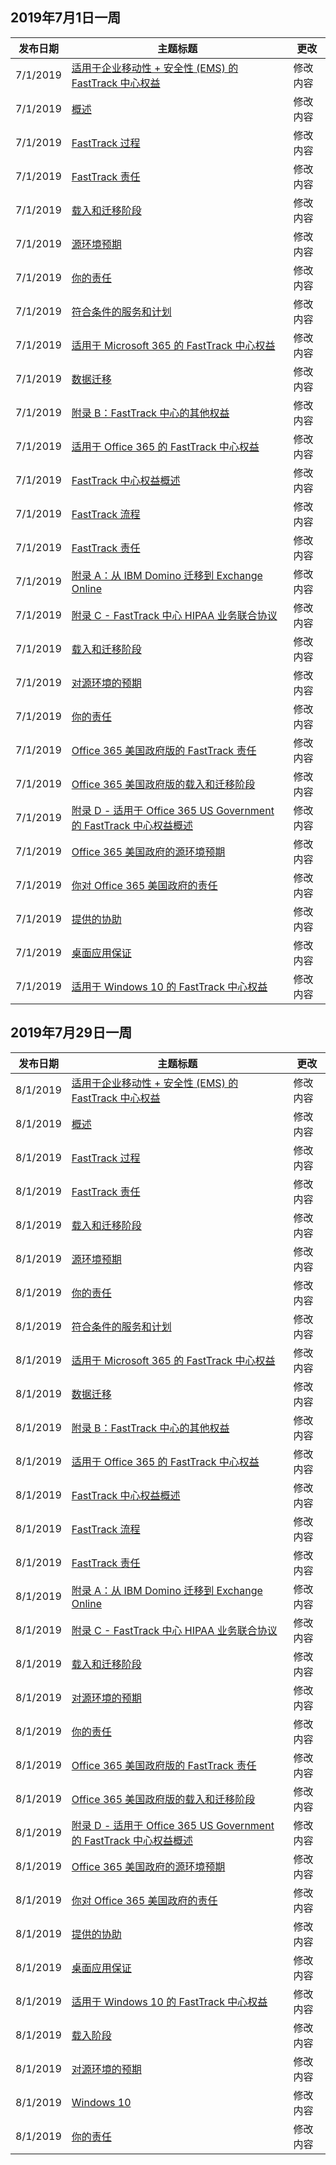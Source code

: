 <!-- This file is generated automatically each week. Changes made to this file will be overwritten.-->




## <a name="week-of-july-01-2019"></a>2019年7月1日一周


| 发布日期 |主题标题 | 更改 |
|------|------------|--------|
| 7/1/2019 | [适用于企业移动性 + 安全性 (EMS) 的 FastTrack 中心权益](/FastTrack/ems-fasttrack-benefit-for-ems) | 修改内容 |
| 7/1/2019 | [概述](/FastTrack/ems-fasttrack-benefit-overview) | 修改内容 |
| 7/1/2019 | [FastTrack 过程](/FastTrack/ems-fasttrack-process) | 修改内容 |
| 7/1/2019 | [FastTrack 责任](/FastTrack/ems-fasttrack-responsibilities) | 修改内容 |
| 7/1/2019 | [载入和迁移阶段](/FastTrack/ems-onboarding-phases) | 修改内容 |
| 7/1/2019 | [源环境预期](/FastTrack/ems-source-environment-expectations) | 修改内容 |
| 7/1/2019 | [你的责任](/FastTrack/ems-your-responsibilities) | 修改内容 |
| 7/1/2019 | [符合条件的服务和计划](/FastTrack/m365-eligible-services-and-plans) | 修改内容 |
| 7/1/2019 | [适用于 Microsoft 365 的 FastTrack 中心权益](/FastTrack/m365-fasttrack-benefit-overview) | 修改内容 |
| 7/1/2019 | [数据迁移](/FastTrack/o365-data-migration) | 修改内容 |
| 7/1/2019 | [附录 B：FastTrack 中心的其他权益](/FastTrack/o365-fasttrack-additional-benefits) | 修改内容 |
| 7/1/2019 | [适用于 Office 365 的 FastTrack 中心权益](/FastTrack/o365-fasttrack-benefit-for-office-365) | 修改内容 |
| 7/1/2019 | [FastTrack 中心权益概述](/FastTrack/o365-fasttrack-benefit-overview) | 修改内容 |
| 7/1/2019 | [FastTrack 流程](/FastTrack/o365-fasttrack-process) | 修改内容 |
| 7/1/2019 | [FastTrack 责任](/FastTrack/o365-fasttrack-responsibilities) | 修改内容 |
| 7/1/2019 | [附录 A：从 IBM Domino 迁移到 Exchange Online](/FastTrack/o365-from-ibm-domino-to-exchange-online) | 修改内容 |
| 7/1/2019 | [附录 C - FastTrack 中心 HIPAA 业务联合协议](/FastTrack/o365-hipaa-business-associate-agreement) | 修改内容 |
| 7/1/2019 | [载入和迁移阶段](/FastTrack/o365-onboarding-and-migration) | 修改内容 |
| 7/1/2019 | [对源环境的预期](/FastTrack/o365-source-environment-expectations) | 修改内容 |
| 7/1/2019 | [你的责任](/FastTrack/o365-your-responsibilities) | 修改内容 |
| 7/1/2019 | [Office 365 美国政府版的 FastTrack 责任](/FastTrack/us-gov-appendix-fasttrack-responsibilities) | 修改内容 |
| 7/1/2019 | [Office 365 美国政府版的载入和迁移阶段](/FastTrack/us-gov-appendix-onboarding-and-migration) | 修改内容 |
| 7/1/2019 | [附录 D - 适用于 Office 365 US Government 的 FastTrack 中心权益概述](/FastTrack/us-gov-appendix-overview) | 修改内容 |
| 7/1/2019 | [Office 365 美国政府的源环境预期](/FastTrack/us-gov-appendix-source-environment-expectations) | 修改内容 |
| 7/1/2019 | [你对 Office 365 美国政府的责任](/FastTrack/us-gov-appendix-your-responsibilities) | 修改内容 |
| 7/1/2019 | [提供的协助](/FastTrack/win-10-daa-assistance-offered) | 修改内容 |
| 7/1/2019 | [桌面应用保证](/FastTrack/win-10-desktop-app-assure) | 修改内容 |
| 7/1/2019 | [适用于 Windows 10 的 FastTrack 中心权益](/FastTrack/win-10-fasttrack-benefit-for-windows-10) | 修改内容 |


## <a name="week-of-july-29-2019"></a>2019年7月29日一周


| 发布日期 |主题标题 | 更改 |
|------|------------|--------|
| 8/1/2019 | [适用于企业移动性 + 安全性 (EMS) 的 FastTrack 中心权益](/FastTrack/ems-fasttrack-benefit-for-ems) | 修改内容 |
| 8/1/2019 | [概述](/FastTrack/ems-fasttrack-benefit-overview) | 修改内容 |
| 8/1/2019 | [FastTrack 过程](/FastTrack/ems-fasttrack-process) | 修改内容 |
| 8/1/2019 | [FastTrack 责任](/FastTrack/ems-fasttrack-responsibilities) | 修改内容 |
| 8/1/2019 | [载入和迁移阶段](/FastTrack/ems-onboarding-phases) | 修改内容 |
| 8/1/2019 | [源环境预期](/FastTrack/ems-source-environment-expectations) | 修改内容 |
| 8/1/2019 | [你的责任](/FastTrack/ems-your-responsibilities) | 修改内容 |
| 8/1/2019 | [符合条件的服务和计划](/FastTrack/m365-eligible-services-and-plans) | 修改内容 |
| 8/1/2019 | [适用于 Microsoft 365 的 FastTrack 中心权益](/FastTrack/m365-fasttrack-benefit-overview) | 修改内容 |
| 8/1/2019 | [数据迁移](/FastTrack/o365-data-migration) | 修改内容 |
| 8/1/2019 | [附录 B：FastTrack 中心的其他权益](/FastTrack/o365-fasttrack-additional-benefits) | 修改内容 |
| 8/1/2019 | [适用于 Office 365 的 FastTrack 中心权益](/FastTrack/o365-fasttrack-benefit-for-office-365) | 修改内容 |
| 8/1/2019 | [FastTrack 中心权益概述](/FastTrack/o365-fasttrack-benefit-overview) | 修改内容 |
| 8/1/2019 | [FastTrack 流程](/FastTrack/o365-fasttrack-process) | 修改内容 |
| 8/1/2019 | [FastTrack 责任](/FastTrack/o365-fasttrack-responsibilities) | 修改内容 |
| 8/1/2019 | [附录 A：从 IBM Domino 迁移到 Exchange Online](/FastTrack/o365-from-ibm-domino-to-exchange-online) | 修改内容 |
| 8/1/2019 | [附录 C - FastTrack 中心 HIPAA 业务联合协议](/FastTrack/o365-hipaa-business-associate-agreement) | 修改内容 |
| 8/1/2019 | [载入和迁移阶段](/FastTrack/o365-onboarding-and-migration) | 修改内容 |
| 8/1/2019 | [对源环境的预期](/FastTrack/o365-source-environment-expectations) | 修改内容 |
| 8/1/2019 | [你的责任](/FastTrack/o365-your-responsibilities) | 修改内容 |
| 8/1/2019 | [Office 365 美国政府版的 FastTrack 责任](/FastTrack/us-gov-appendix-fasttrack-responsibilities) | 修改内容 |
| 8/1/2019 | [Office 365 美国政府版的载入和迁移阶段](/FastTrack/us-gov-appendix-onboarding-and-migration) | 修改内容 |
| 8/1/2019 | [附录 D - 适用于 Office 365 US Government 的 FastTrack 中心权益概述](/FastTrack/us-gov-appendix-overview) | 修改内容 |
| 8/1/2019 | [Office 365 美国政府的源环境预期](/FastTrack/us-gov-appendix-source-environment-expectations) | 修改内容 |
| 8/1/2019 | [你对 Office 365 美国政府的责任](/FastTrack/us-gov-appendix-your-responsibilities) | 修改内容 |
| 8/1/2019 | [提供的协助](/FastTrack/win-10-daa-assistance-offered) | 修改内容 |
| 8/1/2019 | [桌面应用保证](/FastTrack/win-10-desktop-app-assure) | 修改内容 |
| 8/1/2019 | [适用于 Windows 10 的 FastTrack 中心权益](/FastTrack/win-10-fasttrack-benefit-for-windows-10) | 修改内容 |
| 8/1/2019 | [载入阶段](/FastTrack/win-10-onboarding-phases) | 修改内容 |
| 8/1/2019 | [对源环境的预期](/FastTrack/win-10-source-environment-expectations) | 修改内容 |
| 8/1/2019 | [Windows 10](/FastTrack/win-10-windows-10) | 修改内容 |
| 8/1/2019 | [你的责任](/FastTrack/win-10-your-responsibilities) | 修改内容 |
